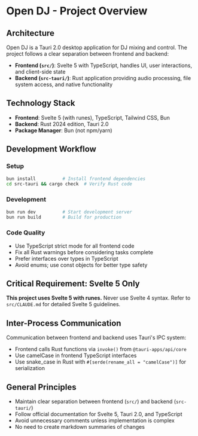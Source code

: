 # Open DJ - Project Overview

## Architecture

Open DJ is a Tauri 2.0 desktop application for DJ mixing and control. The project follows a clear separation between frontend and backend:

- **Frontend (`src/`)**: Svelte 5 with TypeScript, handles UI, user interactions, and client-side state
- **Backend (`src-tauri/`)**: Rust application providing audio processing, file system access, and native functionality

## Technology Stack

- **Frontend**: Svelte 5 (with runes), TypeScript, Tailwind CSS, Bun
- **Backend**: Rust 2024 edition, Tauri 2.0
- **Package Manager**: Bun (not npm/yarn)

## Development Workflow

### Setup
```bash
bun install          # Install frontend dependencies
cd src-tauri && cargo check  # Verify Rust code
```

### Development
```bash
bun run dev          # Start development server
bun run build        # Build for production
```

### Code Quality
- Use TypeScript strict mode for all frontend code
- Fix all Rust warnings before considering tasks complete
- Prefer interfaces over types in TypeScript
- Avoid enums; use const objects for better type safety

## Critical Requirement: Svelte 5 Only

**This project uses Svelte 5 with runes.** Never use Svelte 4 syntax. Refer to `src/CLAUDE.md` for detailed Svelte 5 guidelines.

## Inter-Process Communication

Communication between frontend and backend uses Tauri's IPC system:
- Frontend calls Rust functions via `invoke()` from `@tauri-apps/api/core`
- Use camelCase in frontend TypeScript interfaces
- Use snake_case in Rust with `#[serde(rename_all = "camelCase")]` for serialization

## General Principles

- Maintain clear separation between frontend (`src/`) and backend (`src-tauri/`)
- Follow official documentation for Svelte 5, Tauri 2.0, and TypeScript
- Avoid unnecessary comments unless implementation is complex
- No need to create markdown summaries of changes